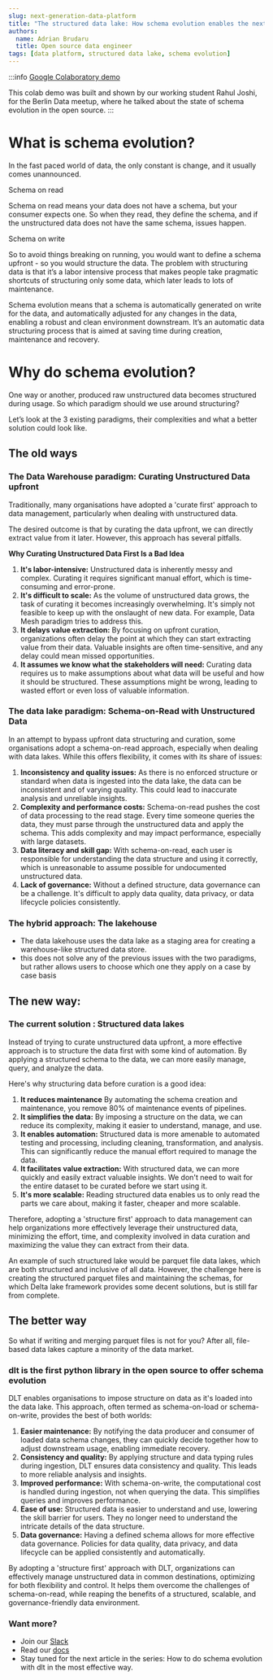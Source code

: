 ```yaml
---
slug: next-generation-data-platform
title: "The structured data lake: How schema evolution enables the next generation of data platforms"
authors:
  name: Adrian Brudaru
  title: Open source data engineer
tags: [data platform, structured data lake, schema evolution]
---
```


:::info
[Google Colaboratory demo](https://colab.research.google.com/drive/1H6HKFi-U1V4p0afVucw_Jzv1oiFbH2bu#scrollTo=e4y4sQ78P_OM)

This colab demo was built and shown by our working student Rahul Joshi, for the Berlin Data meetup, where he talked about the state of schema evolution in the open source.
:::
# What is schema evolution?

In the fast paced world of data, the only constant is change, and it usually comes unannounced.

Schema on read

Schema on read means your data does not have a schema, but your consumer expects one. So when they read, they define the schema, and if the unstructured data does not have the same schema, issues happen.

Schema on write

So to avoid things breaking on running, you would want to define a schema upfront - so you would structure the data. The problem with structuring data is that it’s a labor intensive process that makes people take pragmatic shortcuts of structuring only some data, which later leads to lots of maintenance.

Schema evolution means that a schema is automatically generated on write for the data, and automatically adjusted for any changes in the data, enabling a robust and clean environment downstream. It’s an automatic data structuring process that is aimed at saving time during creation, maintenance and recovery.

# Why do schema evolution?

One way or another, produced raw unstructured data becomes structured during usage. So which paradigm should we use around structuring?

Let’s look at the 3 existing paradigms, their complexities and what a better solution could look like.

## The old ways

### **The Data Warehouse paradigm: Curating Unstructured Data upfront**

Traditionally, many organisations have adopted a 'curate first' approach to data management, particularly when dealing with unstructured data.

The desired outcome is that by curating the data upfront, we can directly extract value from it later. However, this approach has several pitfalls.

**Why Curating Unstructured Data First Is a Bad Idea**

1. **It's labor-intensive:** Unstructured data is inherently messy and complex. Curating it requires significant manual effort, which is time-consuming and error-prone.
2. **It's difficult to scale:** As the volume of unstructured data grows, the task of curating it becomes increasingly overwhelming. It's simply not feasible to keep up with the onslaught of new data. For example, Data Mesh paradigm tries to address this.
3. **It delays value extraction:** By focusing on upfront curation, organizations often delay the point at which they can start extracting value from their data. Valuable insights are often time-sensitive, and any delay could mean missed opportunities.
4. **It assumes we know what the stakeholders will need:** Curating data requires us to make assumptions about what data will be useful and how it should be structured. These assumptions might be wrong, leading to wasted effort or even loss of valuable information.

### **The data lake paradigm: Schema-on-Read with Unstructured Data**

In an attempt to bypass upfront data structuring and curation, some organisations adopt a schema-on-read approach, especially when dealing with data lakes. While this offers flexibility, it comes with its share of issues:

1. **Inconsistency and quality issues:** As there is no enforced structure or standard when data is ingested into the data lake, the data can be inconsistent and of varying quality. This could lead to inaccurate analysis and unreliable insights.
2. **Complexity and performance costs:** Schema-on-read pushes the cost of data processing to the read stage. Every time someone queries the data, they must parse through the unstructured data and apply the schema. This adds complexity and may impact performance, especially with large datasets.
3. **Data literacy and skill gap:** With schema-on-read, each user is responsible for understanding the data structure and using it correctly, which is unreasonable to assume possible for undocumented unstructured data.
4. **Lack of governance:** Without a defined structure, data governance can be a challenge. It's difficult to apply data quality, data privacy, or data lifecycle policies consistently.

### **The hybrid approach: The lakehouse**

- The data lakehouse uses the data lake as a staging area for creating a warehouse-like structured data store.
- this does not solve any of the previous issues with the two paradigms, but rather allows users to choose which one they apply on a case by case basis

## The new way:

### **The current solution : Structured data lakes**

Instead of trying to curate unstructured data upfront, a more effective approach is to structure the data first with some kind of automation. By applying a structured schema to the data, we can more easily manage, query, and analyze the data.

Here's why structuring data before curation is a good idea:

1. **It reduces maintenance** By automating the schema creation and maintenance, you remove 80% of maintenance events of pipelines.
2. **It simplifies the data:** By imposing a structure on the data, we can reduce its complexity, making it easier to understand, manage, and use.
3. **It enables automation:** Structured data is more amenable to automated testing and processing, including cleaning, transformation, and analysis. This can significantly reduce the manual effort required to manage the data.
4. **It facilitates value extraction:** With structured data, we can more quickly and easily extract valuable insights. We don't need to wait for the entire dataset to be curated before we start using it.
5. **It's more scalable:** Reading structured data enables us to only read the parts we care about, making it faster, cheaper and more scalable.

Therefore, adopting a 'structure first' approach to data management can help organizations more effectively leverage their unstructured data, minimizing the effort, time, and complexity involved in data curation and maximizing the value they can extract from their data.

An example of such structured lake would be parquet file data lakes, which are both structured and inclusive of all data. However, the challenge here is creating the structured parquet files and maintaining the schemas, for which Delta lake framework provides some decent solutions, but is still far from complete.

## The better way

So what if writing and merging parquet files is not for you? After all, file-based data lakes capture a minority of the data market.

### dlt is the first python library in the open source to offer schema evolution

DLT enables organisations to impose structure on data as it's loaded into the data lake. This approach, often termed as schema-on-load or schema-on-write, provides the best of both worlds:

1. **Easier maintenance:** By notifying the data producer and consumer of loaded data schema changes, they can quickly decide together how to adjust downstream usage, enabling immediate recovery.
2. **Consistency and quality:** By applying structure and data typing rules during ingestion, DLT ensures data consistency and quality. This leads to more reliable analysis and insights.
3. **Improved performance:** With schema-on-write, the computational cost is handled during ingestion, not when querying the data. This simplifies queries and improves performance.
4. **Ease of use:** Structured data is easier to understand and use, lowering the skill barrier for users. They no longer need to understand the intricate details of the data structure.
5. **Data governance:** Having a defined schema allows for more effective data governance. Policies for data quality, data privacy, and data lifecycle can be applied consistently and automatically.

By adopting a 'structure first' approach with DLT, organizations can effectively manage unstructured data in common destinations, optimizing for both flexibility and control. It helps them overcome the challenges of schema-on-read, while reaping the benefits of a structured, scalable, and governance-friendly data environment.

### Want more?

- Join our [Slack](https://join.slack.com/t/dlthub-community/shared_invite/zt-1slox199h-HAE7EQoXmstkP_bTqal65g)
- Read our [docs](https://dlthub.com/docs/intro)
- Stay tuned for the next article in the series: How to do schema evolution with dlt in the most effective way.